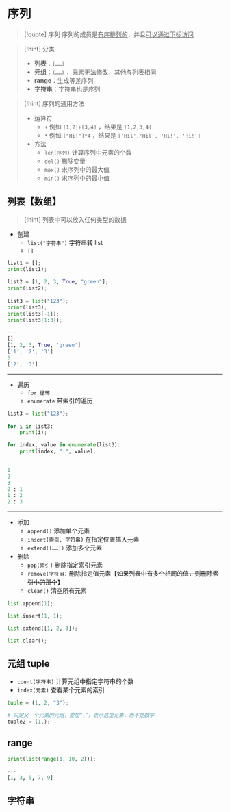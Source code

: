 # 序列
>[!quote] 序列
>序列的成员是<u>有序排列的</u>，并且<u>可以通过下标访问</u>

>[!hint] 分类
>- **列表**：`[……]` 
>- **元组**：`(……)` ，<u>元素无法修改</u>，其他与列表相同
>- **range**：生成等差序列
>- **字符串**：字符串也是序列

>[!hint] 序列的通用方法
> - 运算符
> 	- `+` 例如 `[1,2]+[3,4]` ，结果是 `[1,2,3,4]`
> 	- `*` 例如 `["Hi!"]*4` ，结果是 `['Hil','Hil', 'Hi!', 'Hi!']`
> - 方法
> 	- `len(序列)` 计算序列中元素的个数
> 	- `del()` 删除变量
> 	- `max()` 求序列中的最大值
> 	- `min()` 求序列中的最小值

## 列表【数组】
>[!hint] 列表中可以放入任何类型的数据

- 创建
	- `list("字符串")` 字符串转 list
	- `[]`

```python
list1 = [];  
print(list1);  
  
list2 = [1, 2, 3, True, "green"];  
print(list2);  
  
list3 = list("123");  
print(list3);
print(list3[-1]);  
print(list3[1:3]);

---
[]
[1, 2, 3, True, 'green']
['1', '2', '3']
3
['2', '3']
```

---

- 遍历
	- `for 循环`
	- `enumerate` 带索引的遍历

```python
list3 = list("123");  
  
for i in list3:  
    print(i);

for index, value in enumerate(list3):  
    print(index, ":", value);

---
1
2
3
0 : 1
1 : 2
2 : 3
```

---

- 添加
	- `append()` 添加单个元素
	- `insert(索引, 字符串)` 在指定位置插入元素
	- `extend([……])` 添加多个元素
- 删除
	- `pop(索引)` 删除指定索引元素
	- `remove(字符串)` 删除指定值元素【~~如果列表中有多个相同的值，则删除索引小的那个~~】
	- `clear()` 清空所有元素

```python
list.append(1);

list.insert(1, 1);

list.extend([1, 2, 3]);

list.clear();
```

## 元组 tuple
- `count(字符串)` 计算元组中指定字符串的个数
- `index(元素)` 查看某个元素的索引

```python
tuple = (1, 2, "3");

# 只定义一个元素的元组，要加“，”，表示这是元素，而不是数字
tuple2 = (1,);
```

## range
```python
print(list(range(1, 10, 2)));

---
[1, 3, 5, 7, 9]
```

## 字符串






























